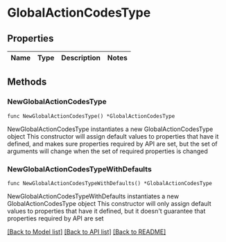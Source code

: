 # GlobalActionCodesType

## Properties

Name | Type | Description | Notes
------------ | ------------- | ------------- | -------------

## Methods

### NewGlobalActionCodesType

`func NewGlobalActionCodesType() *GlobalActionCodesType`

NewGlobalActionCodesType instantiates a new GlobalActionCodesType object
This constructor will assign default values to properties that have it defined,
and makes sure properties required by API are set, but the set of arguments
will change when the set of required properties is changed

### NewGlobalActionCodesTypeWithDefaults

`func NewGlobalActionCodesTypeWithDefaults() *GlobalActionCodesType`

NewGlobalActionCodesTypeWithDefaults instantiates a new GlobalActionCodesType object
This constructor will only assign default values to properties that have it defined,
but it doesn't guarantee that properties required by API are set


[[Back to Model list]](../README.md#documentation-for-models) [[Back to API list]](../README.md#documentation-for-api-endpoints) [[Back to README]](../README.md)


